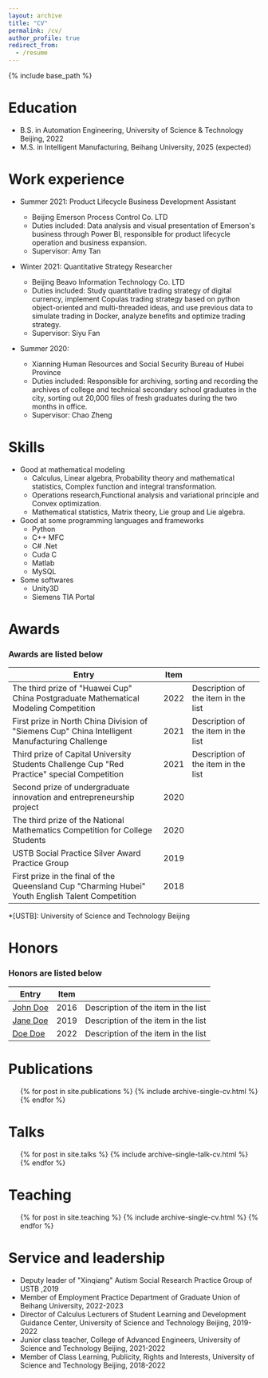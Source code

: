 ```yaml
---
layout: archive
title: "CV"
permalink: /cv/
author_profile: true
redirect_from:
  - /resume
---
```


{% include base_path %}

Education
======
* B.S. in Automation Engineering, University of Science & Technology Beijing, 2022
* M.S. in Intelligent Manufacturing, Beihang University, 2025 (expected)

Work experience
======
* Summer 2021: Product Lifecycle Business Development Assistant
  * Beijing Emerson Process Control Co. LTD
  * Duties included: Data analysis and visual presentation of Emerson's business through Power BI, responsible for product lifecycle operation and business expansion.
  * Supervisor: Amy Tan

* Winter 2021: Quantitative Strategy Researcher
  * Beijing Beavo Information Technology Co. LTD
  * Duties included: Study quantitative trading strategy of digital currency, implement Copulas trading strategy based on python object-oriented and multi-threaded ideas, and use previous data to simulate trading in Docker, analyze benefits and optimize trading strategy.
  * Supervisor: Siyu Fan
  
* Summer 2020: 
  * Xianning Human Resources and Social Security Bureau of Hubei Province
  * Duties included: Responsible for archiving, sorting and recording the archives of college and technical secondary school graduates in the city, sorting out 20,000 files of fresh graduates during the two months in office.
  * Supervisor: Chao Zheng

Skills
======
* Good at mathematical modeling
  * Calculus, Linear algebra, Probability theory and mathematical statistics, Complex function and integral transformation.
  * Operations research,Functional analysis and variational principle and Convex optimization.
  * Mathematical statistics, Matrix theory, Lie group and Lie algebra.
* Good at some programming languages and frameworks
  * Python
  * C++ MFC
  * C# .Net
  * Cuda C
  * Matlab
  * MySQL
* Some softwares
  * Unity3D
  * Siemens TIA Portal


Awards
======

### Awards are listed below

| Entry                                                                                              | Item   |                                       |
| --------                                                                                           | ------ | ------------------------------        |
| The third prize of "Huawei Cup" China Postgraduate Mathematical Modeling Competition               | 2022   | Description of the item in the list              |
| First prize in North China Division of "Siemens Cup" China Intelligent Manufacturing Challenge     | 2021   | Description of the item in the list        |
| Third prize of Capital University Students Challenge Cup "Red Practice" special Competition        | 2021   | Description of the item in the list             |
| Second prize of undergraduate innovation and entrepreneurship project                              | 2020   |                                        |
| The third prize of the National Mathematics Competition for College Students                       | 2020   |                                        |
| USTB Social Practice Silver Award Practice Group                                                   | 2019   |                                       |
| First prize in the final of the Queensland Cup "Charming Hubei" Youth English Talent Competition   | 2018   |                                         |

*[USTB]: University of Science and Technology Beijing

Honors
======

### Honors are listed below

| Entry            | Item   |                                                              |
| --------         | ------ | ------------------------------------------------------------ |
| [John Doe](#)    | 2016   | Description of the item in the list                          |
| [Jane Doe](#)    | 2019   | Description of the item in the list                          |
| [Doe Doe](#)     | 2022   | Description of the item in the list                          |


Publications
======
  <ul>{% for post in site.publications %}
    {% include archive-single-cv.html %}
  {% endfor %}</ul>
  
Talks
======
  <ul>{% for post in site.talks %}
    {% include archive-single-talk-cv.html %}
  {% endfor %}</ul>
  
Teaching
======
  <ul>{% for post in site.teaching %}
    {% include archive-single-cv.html %}
  {% endfor %}</ul>
  

Service and leadership
======
* Deputy leader of "Xinqiang" Autism Social Research Practice Group of USTB ,2019
* Member of Employment Practice Department of Graduate Union of Beihang University, 2022-2023
* Director of Calculus Lecturers of Student Learning and Development Guidance Center, University of Science and Technology Beijing, 2019-2022
* Junior class teacher, College of Advanced Engineers, University of Science and Technology Beijing, 2021-2022
* Member of Class Learning, Publicity, Rights and Interests, University of Science and Technology Beijing, 2018-2022